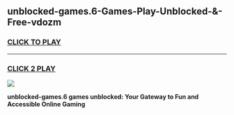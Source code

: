 
## unblocked-games.6-Games-Play-Unblocked-&-Free-vdozm
<h3>
<a href="https://premium76.site?title=unblocked-games.6&ref=24A">CLICK TO PLAY</a></h3>
<hr>

<h3>
<a href="https://premium76.site?title=unblocked-games.6&ref=24A">CLICK 2 PLAY</a>
  
</h3>

<a href="https://premium76.site?title=unblocked-games.6&ref=24A"><img src="https://clearcache.store/games.png"></a>


**unblocked-games.6 games unblocked: Your Gateway to Fun and Accessible Online Gaming**
